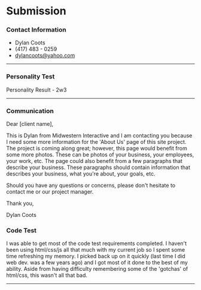 # Submission

### Contact Information
- Dylan Coots
- (417) 483 - 0259
- dylancoots@yahoo.com

---

### Personality Test

Personality Result - 2w3

---

### Communication
Dear [client name],

This is Dylan from Midwestern Interactive and I am contacting you because I need some more information for the 'About Us'
page of this site project. The project is coming along great; however, this page would benefit from some more 
photos. These can be photos of your business, your employees, your work, etc. The page could also benefit from a few 
paragraphs that describe your business. These paragraphs should contain information that describes your business, what 
you're about, your goals, etc. 

Should you have any questions or concerns, please don't hesitate to contact me or our project manager.

Thank you,

Dylan Coots


### Code Test

I was able to get most of the code test requirements completed. I haven't been using html/css/js all that much with my current job so I spent some time refreshing my memory. I picked back up on it quickly (last time I did web dev. was a few years ago) and I got most of it done to the best of my ability. Aside from having difficulty remembering some of the 'gotchas' of html/css, this wasn't all that bad. 

---
